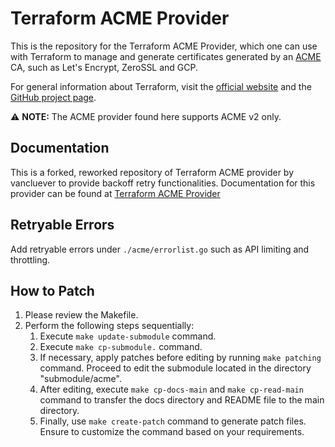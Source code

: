 Terraform ACME Provider
========================

This is the repository for the Terraform ACME Provider, which one can use with
Terraform to manage and generate certificates generated by an [ACME][about-acme]
CA, such as Let's Encrypt, ZeroSSL and GCP.

[about-acme]: https://ietf-wg-acme.github.io/acme/draft-ietf-acme-acme.html

For general information about Terraform, visit the [official
website][terraform-io] and the [GitHub project page][terraform-gh].

[terraform-io]: https://www.terraform.io/
[terraform-gh]: https://github.com/hashicorp/terraform

:warning: **NOTE:** The ACME provider found here supports ACME v2 only.

## Documentation

This is a forked, reworked repository of Terraform ACME provider by vancluever to provide backoff retry functionalities.
Documentation for this provider can be found at [Terraform ACME Provider](https://registry.terraform.io/providers/vancluever/acme/latest/docs)

## Retryable Errors

Add retryable errors under `./acme/errorlist.go` such as API limiting and throttling.

## How to Patch
1) Please review the Makefile.
2) Perform the following steps sequentially:
	1) Execute `make update-submodule` command.
	2) Execute `make cp-submodule.` command.
	3) If necessary, apply patches before editing by running `make patching` command. Proceed to edit the
	submodule located in the directory "submodule/acme".
	4) After editing, execute `make cp-docs-main` and `make cp-read-main` command to transfer the docs directory and README file to the main directory.
	5) Finally, use `make create-patch` command to generate patch files. Ensure to customize the command based on your requirements.
